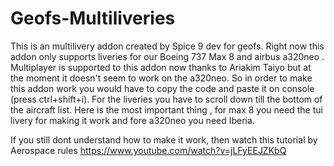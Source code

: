 # Geofs-Multiliveries
 This is an multilivery addon created by Spice 9 dev for geofs. Right now this addon only supports liveries for our Boeing 737 Max 8 and airbus a320neo . Multiplayer is supported to this addon now thanks to Ariakim Taiyo but at the moment it doesn't seem to work on the a320neo. 
So in order to make this addon work you would have to copy the code and paste it on console (press ctrl+shift+i). For the liveries you have to scroll down till the bottom of the aircraft list. Here is the most important thing , for max 8 you need the tui livery for making it work and fore a320neo you need Iberia.

If you still dont understand how to make it work, then watch this tutorial by Aerospace rules https://www.youtube.com/watch?v=jLFyEEJZKbQ

